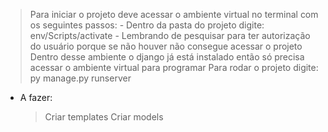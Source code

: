 > Para iniciar o projeto deve acessar o ambiente virtual no terminal com os seguintes passos:
    - Dentro da pasta do projeto digite: env/Scripts/activate
    - Lembrando de pesquisar para ter autorização do usuário porque se não houver não consegue acessar o projeto
> Dentro desse ambiente o django já está instalado então só precisa acessar o ambiente virtual para programar 
> Para rodar o projeto digite: py manage.py runserver

* A fazer: 
    > Criar templates
    > Criar models